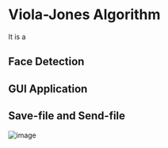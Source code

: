 # Viola-Jones Algorithm
It is a

## Face Detection

## GUI Application

## Save-file and Send-file

![image](https://user-images.githubusercontent.com/87508144/133806003-8bfd3071-5be6-4b11-a7d7-69754597eab8.png)
